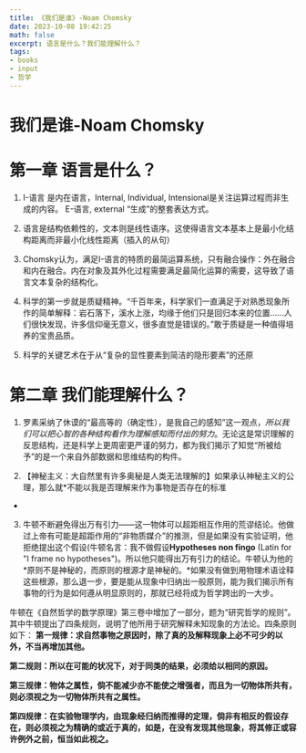 ```yaml
---
title: 《我们是谁》-Noam Chomsky
date: 2023-10-08 19:42:25
math: false
excerpt: 语言是什么？我们能理解什么？
tags:
- books
- input
- 哲学
---
```


# 我们是谁-Noam Chomsky

# 第一章 语言是什么？

1. I-语言 是内在语言，Internal, Individual, Intensional是关注运算过程而非生成的内容。 E-语言, external “生成”的整套表达方式。

2. 语言是结构依赖性的，文本则是线性语序。这使得语言文本基本上是最小化结构距离而非最小化线性距离（插入的从句）

3. Chomsky认为，满足I-语言的特质的最简运算系统，只有融合操作：外在融合和内在融合。内在对象及其外化过程需要满足最简化运算的需要，这导致了语言文本复杂的结构化。

4. 科学的第一步就是质疑精神。“千百年来，科学家们一直满足于对熟悉现象所作的简单解释：岩石落下，溪水上涨，均缘于他们只是回归本来的位置……人们很快发现，许多信仰毫无意义，很多直觉是错误的。”敢于质疑是一种值得培养的宝贵品质。

5. 科学的关键艺术在于从“复杂的显性要素到简洁的隐形要素”的还原

# 第二章 我们能理解什么？
1. 罗素采纳了休谟的“最高等的（确定性），是我自己的感知”这一观点，*所以我们可以把心智的各种结构看作为理解感知而付出的努力*。无论这是常识理解的反思结构，还是科学上更周密更严谨的努力，都为我们揭示了知觉“所被给予”的是一个来自外部数据和思维结构的构件。

2. 【神秘主义：大自然里有许多奥秘是人类无法理解的】如果承认神秘主义的公理，那么就*不能以我是否理解来作为事物是否存在的标准
*
3. 牛顿不断避免得出万有引力——这一物体可以超距相互作用的荒谬结论。他做过上帝有可能是超距作用的“非物质媒介”的推测，但是如果没有实验证明，他拒绝提出这个假设(牛顿名言：我不做假设**Hypotheses non fingo** (Latin for "I frame no hypotheses")。所以他只能得出万有引力的结论。牛顿认为他的*原则不是神秘的，而原则的根源才是神秘的。*如果没有做到用物理术语诠释这些根源，那么退一步，要是能从现象中归纳出一般原则，能为我们揭示所有事物的行为是如何遵从明显原则的，那就已经将成为哲学跨出的一大步。

牛顿在《自然哲学的数学原理》第三卷中增加了一部分，题为“研究哲学的规则”。其中牛顿提出了四条规则，说明了他所用于研究解释未知现象的方法论。四条原则如下：
**第一规律：求自然事物之原因时，除了真的及解释现象上必不可少的以外，不当再增加其他。**

**第二规则：所以在可能的状况下，对于同类的结果，必须给以相同的原因。**

**第三规律：物体之属性，倘不能减少亦不能使之增强者，而且为一切物体所共有，则必须视之为一切物体所共有之属性。**

**第四规律：在实验物理学内，由现象经归纳而推得的定理，倘非有相反的假设存在，则必须视之为精确的或近于真的，如是，在没有发现其他现象，将其修正或容许例外之前，恒当如此视之。**